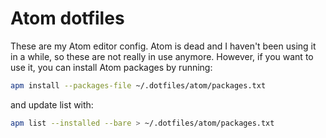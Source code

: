 Atom dotfiles
=============
These are my Atom editor config.  Atom is dead and I haven't been using it in a while, so these are not really in use anymore.  However, if you want to use it, you can install Atom packages by running:

``` sh
apm install --packages-file ~/.dotfiles/atom/packages.txt
```

and update list with:

``` sh
apm list --installed --bare > ~/.dotfiles/atom/packages.txt
```
